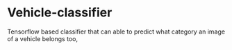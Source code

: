 # Vehicle-classifier
Tensorflow based classifier that can able to predict what category an image of a vehicle belongs too,
